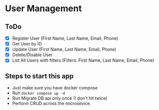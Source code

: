 # User Management

## ToDo

- [x] Register User (First Name, Last Name, Email, Phone)
- [x] Get User by ID
- [x] Update User (First Name, Last Name, Email, Phone)
- [x] Delete/Disable User
- [x] List All Users with filters (Filters: First Name, Last Name, Email, Phone)

## Steps to start this app

- Just make sure you have docker compose
- Run ```docker compose up -d```
- Run Migrate DB api only once (! don't hit twice)
- Perform CRUD across the microsevice.
